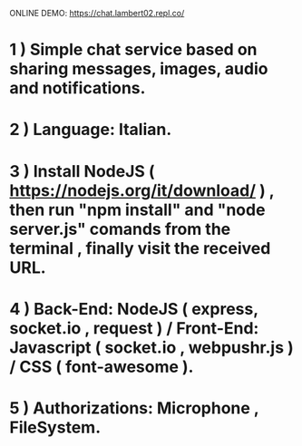 ONLINE DEMO: https://chat.lambert02.repl.co/

# 1 ) Simple chat service based on sharing messages, images, audio and notifications.
# 2 ) Language: Italian. 
# 3 ) Install NodeJS ( https://nodejs.org/it/download/ ) , then run "npm install" and "node server.js" comands from the terminal , finally visit the received URL.
# 4 ) Back-End: NodeJS ( express, socket.io , request ) / Front-End: Javascript ( socket.io , webpushr.js ) / CSS ( font-awesome ).
# 5 ) Authorizations: Microphone , FileSystem.

